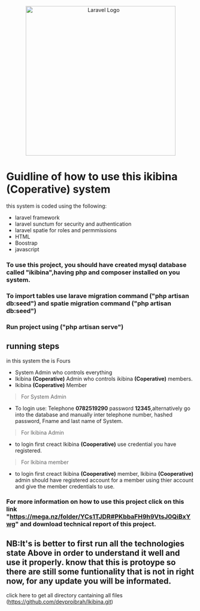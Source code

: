 <p align="center"><a href="https://laravel.com" target="_blank"><img src="https://raw.githubusercontent.com/laravel/art/master/logo-lockup/5%20SVG/2%20CMYK/1%20Full%20Color/laravel-logolockup-cmyk-red.svg" width="400" alt="Laravel Logo"></a></p>

# Guidline of how to use this ikibina **(Coperative)** system
this system is coded using the following:
* laravel framework
* laravel sunctum for security and authentication
* laravel spatie for roles and permmissions
* HTML 
* Boostrap
* javascript

### To use this project, you should have created mysql database called **"ikibina"**,having php and composer installed on you system. 
### To import tables use larave migration command **("php artisan db:seed")**  and spatie migration command **("php artisan db:seed")** 
### Run project using  **("php artisan serve")** 

## running steps
in this system the is Fours
* System Admin who controls everything
* Ikibina **(Coperative)** Admin who controls ikibina **(Coperative)** members.
* Ikibina **(Coperative)** Member
> For System Admin
 * To login use: Telephone **0782519290**  password **12345**,alternatively go into the database and manually inter telephone number, hashed password, Fname and last name of System.
> For Ikibina Admin
 * to login first creact Ikibina **(Cooperative)** use credential you have registered.
> For Ikibina member
 * to login first creact Ikibina **(Cooperative)** member, Ikibina **(Cooperative)** admin should have registered account for a member using thier account and give the member credentials to use.
 ### For more information on how to use this project click on this link **"https://mega.nz/folder/YCs1TJDR#PKbbaFH9h9VtsJ0QiBxYwg"** and download technical report of this project.
 
## NB:It's is better to first run all the technologies state Above in order to understand it well and use it properly. know that this is protoype so there are still some funtionality that is not in right now, for  any update you will be informated.

click here to get all directory cantaining all files
(https://github.com/devproibrah/Ikibina.git)
